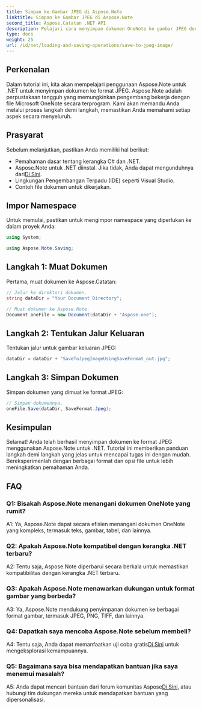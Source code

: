 ```yaml
---
title: Simpan ke Gambar JPEG di Aspose.Note
linktitle: Simpan ke Gambar JPEG di Aspose.Note
second_title: Aspose.Catatan .NET API
description: Pelajari cara menyimpan dokumen OneNote ke gambar JPEG dengan mudah menggunakan Aspose.Note untuk .NET. Panduan langkah demi langkah disertakan.
type: docs
weight: 25
url: /id/net/loading-and-saving-operations/save-to-jpeg-image/
---
```

## Perkenalan

Dalam tutorial ini, kita akan mempelajari penggunaan Aspose.Note untuk .NET untuk menyimpan dokumen ke format JPEG. Aspose.Note adalah perpustakaan tangguh yang memungkinkan pengembang bekerja dengan file Microsoft OneNote secara terprogram. Kami akan memandu Anda melalui proses langkah demi langkah, memastikan Anda memahami setiap aspek secara menyeluruh.

## Prasyarat

Sebelum melanjutkan, pastikan Anda memiliki hal berikut:
- Pemahaman dasar tentang kerangka C# dan .NET.
- Aspose.Note untuk .NET diinstal. Jika tidak, Anda dapat mengunduhnya dari[Di Sini](https://releases.aspose.com/note/net/).
- Lingkungan Pengembangan Terpadu (IDE) seperti Visual Studio.
- Contoh file dokumen untuk dikerjakan.

## Impor Namespace

Untuk memulai, pastikan untuk mengimpor namespace yang diperlukan ke dalam proyek Anda:

```csharp
using System;

using Aspose.Note.Saving;
```

## Langkah 1: Muat Dokumen

Pertama, muat dokumen ke Aspose.Catatan:

```csharp
// Jalur ke direktori dokumen.
string dataDir = "Your Document Directory";

// Muat dokumen ke Aspose.Note.
Document oneFile = new Document(dataDir + "Aspose.one");
```

## Langkah 2: Tentukan Jalur Keluaran

Tentukan jalur untuk gambar keluaran JPEG:

```csharp
dataDir = dataDir + "SaveToJpegImageUsingSaveFormat_out.jpg";
```

## Langkah 3: Simpan Dokumen

Simpan dokumen yang dimuat ke format JPEG:

```csharp
// Simpan dokumennya.
oneFile.Save(dataDir, SaveFormat.Jpeg);
```

## Kesimpulan

Selamat! Anda telah berhasil menyimpan dokumen ke format JPEG menggunakan Aspose.Note untuk .NET. Tutorial ini memberikan panduan langkah demi langkah yang jelas untuk mencapai tugas ini dengan mudah. Bereksperimenlah dengan berbagai format dan opsi file untuk lebih meningkatkan pemahaman Anda.

## FAQ

### Q1: Bisakah Aspose.Note menangani dokumen OneNote yang rumit?

A1: Ya, Aspose.Note dapat secara efisien menangani dokumen OneNote yang kompleks, termasuk teks, gambar, tabel, dan lainnya.

### Q2: Apakah Aspose.Note kompatibel dengan kerangka .NET terbaru?

A2: Tentu saja, Aspose.Note diperbarui secara berkala untuk memastikan kompatibilitas dengan kerangka .NET terbaru.

### Q3: Apakah Aspose.Note menawarkan dukungan untuk format gambar yang berbeda?

A3: Ya, Aspose.Note mendukung penyimpanan dokumen ke berbagai format gambar, termasuk JPEG, PNG, TIFF, dan lainnya.

### Q4: Dapatkah saya mencoba Aspose.Note sebelum membeli?

 A4: Tentu saja, Anda dapat memanfaatkan uji coba gratis[Di Sini](https://releases.aspose.com/) untuk mengeksplorasi kemampuannya.

### Q5: Bagaimana saya bisa mendapatkan bantuan jika saya menemui masalah?

 A5: Anda dapat mencari bantuan dari forum komunitas Aspose[Di Sini](https://forum.aspose.com/c/note/28), atau hubungi tim dukungan mereka untuk mendapatkan bantuan yang dipersonalisasi.